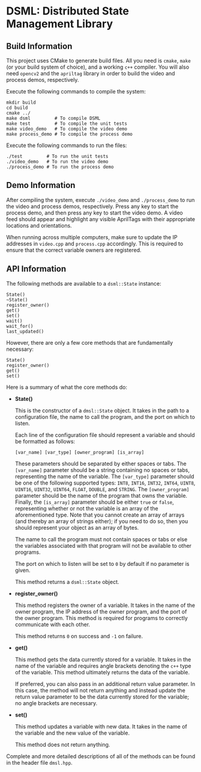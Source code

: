 # DSML: Distributed State Management Library

## Build Information

This project uses CMake to generate build files. All you need is `cmake`, `make` (or your build system of choice), and a working `c++` compiler. You will also need `opencv2` and the `apriltag` library in order to build the video and process demos, respectively.

Execute the following commands to compile the system:

```
mkdir build
cd build
cmake ../
make dsml         # To compile DSML
make test         # To compile the unit tests
make video_demo   # To compile the video demo
make process_demo # To compile the process demo
```

Execute the following commands to run the files:

```
./test         # To run the unit tests
./video_demo   # To run the video demo
./process_demo # To run the process demo
```

## Demo Information

After compiling the system, execute `./video_demo` and `./process_demo` to run the video and process demos, respectively. Press any key to start the  process demo, and then press any key to start the video demo. A video feed should appear and highlight any visible AprilTags with their appropriate locations and orientations.

When running across multiple computers, make sure to update the IP addresses in `video.cpp` and `process.cpp` accordingly. This is required to ensure that the correct variable owners are registered.

## API Information

The following methods are available to a `dsml::State` instance:

```
State()
~State()
register_owner()
get()
set()
wait()
wait_for()
last_updated()
```

However, there are only a few core methods that are fundamentally necessary:

```
State()
register_owner()
get()
set()
```

Here is a summary of what the core methods do:

- **State()**

    This is the constructor of a ``dmsl::State`` object. It takes in the path to a configuration file, the name to call the program, and the port on which to listen.
    
    Each line of the configuration file should represent a variable and should be formatted as follows:

    `[var_name] [var_type] [owner_program] [is_array]`

    These parameters should be separated by either spaces or tabs. The `[var_name]` parameter should be a string containing no spaces or tabs, representing the name of the variable. The `[var_type]` parameter should be one of the following supported types: `INT8`, `INT16`, `INT32`, `INT64`, `UINT8`, `UINT16`, `UINT32`, `UINT64`, `FLOAT`, `DOUBLE`, and `STRING`. The `[owner_program]` parameter should be the name of the program that owns the variable. Finally, the `[is_array]` parameter should be either `true` or `false`, representing whether or not the variable is an array of the aforementioned type. Note that you cannot create an array of arrays (and thereby an array of strings either); if you need to do so, then you should represent your object as an array of bytes.

    The name to call the program must not contain spaces or tabs or else the variables associated with that program will not be available to other programs.

    The port on which to listen will be set to `0` by default if no parameter is given.

    This method returns a `dsml::State` object.

- **register_owner()**

    This method registers the owner of a variable. It takes in the name of the owner program, the IP address of the owner program, and the port of the owner program. This method is required for programs to correctly communicate with each other.

    This method returns `0` on success and `-1` on failure.

- **get()**

    This method gets the data currently stored for a variable. It takes in the name of the variable and requires angle brackets denoting the `c++` type of the variable. This method ultimately returns the data of the variable.

    If preferred, you can also pass in an additional return value parameter. In this case, the method will not return anything and instead update the return value parameter to be the data currently stored for the variable; no angle brackets are necessary.

- **set()**

    This method updates a variable with new data. It takes in the name of the variable and the new value of the variable.

    This method does not return anything.

Complete and more detailed descriptions of all of the methods can be found in the header file `dmsl.hpp`.
